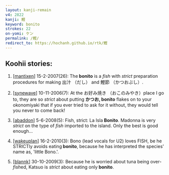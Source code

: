 ```yaml
---
layout: kanji-remain
v4: 2822
kanji: 鰹
keyword: bonito
strokes: 22
on-yomi: ケン
permalink: /鰹/
redirect_to: https://hochanh.github.io/rtk/鰹
---
```


## Koohii stories: 

1) [<a href="http://kanji.koohii.com/profile/mantixen">mantixen</a>] 15-2-2007(26): The<strong> bonito</strong> is a <em>fish</em> with <em>strict</em> preparation procedures for making 出汁 （だし） and 鰹節 （かつおぶし）.

2) [<a href="http://kanji.koohii.com/profile/synewave">synewave</a>] 10-11-2006(7): At the お好み焼き （おこのみやき）place I go to, they are so <em>strict</em> about putting <strong>かつお,<strong> bonito</strong></strong> flakes on to your okonomiyaki that if you ever tried to ask for it without, they would tell you never to come back!

3) [<a href="http://kanji.koohii.com/profile/abaddon">abaddon</a>] 5-6-2008(5): Fish, strict: La Isla<strong> Bonito</strong>. Madonna is very <em>strict</em> on the type of <em>fish</em> imported to the island. Only the best is good enough...

4) [<a href="http://kanji.koohii.com/profile/wakeuplan">wakeuplan</a>] 16-2-2010(3): Bono (lead vocals for U2) loves FISH, be he STRICTly avoids eating<strong> bonito</strong>, because he has interpreted the species&#039; name as, &#039;little Bono.&#039;.

5) [<a href="http://kanji.koohii.com/profile/blannk">blannk</a>] 30-10-2009(3): Because he is worried about tuna being over-<em>fish</em>ed, Katsuo is <em>strict</em> about eating only<strong> bonito</strong>.

